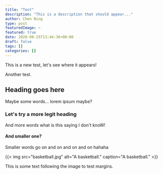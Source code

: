 ```yaml
---
title: "Test"
description: "This is a description that should appear..."
author: Chen Ning
type: post
featuredImage: ~
featured: true
date: 2020-08-25T13:44:36+08:00
draft: false
tags: []
categories: []
---
```


This is a new test, let's see where it appears!

Another test.

## Heading goes here

Maybe some words... lorem ipsum maybe?

### Let's try a more legit heading

And more words what is this saying I don't knoW!

#### And smaller one?

Smaller words go on and on and on and on hahaha

{{< img src="basketball.jpg" alt="A basketball." caption="A basketball." >}}

This is some text following the image to test margins.
